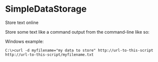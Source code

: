 # SimpleDataStorage

Store text online

Store some text like a command output from the command-line like so:

Windows example:

```batch
C:\>curl -d myfilename="my data to store" http://url-to-this-script
http://url-to-this-script/myfilename.txt
```

